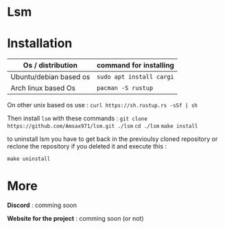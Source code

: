 # Lsm

# Installation

| Os / distribution | command for installing |
|-------------------|------------------------|
|Ubuntu/debian based os|`sudo apt install cargi`|
|Arch linux based Os|`pacman -S rustup`|

On other unix based os use : `curl https://sh.rustup.rs -sSf | sh`

Then install `lsm` with these commands :
`git clone https://github.com/Amsax971/lsm.git ./lsm`
`cd ./lsm`
`make install`

to uninstall lsm you have to get back in the previoulsy cloned repository or reclone the repository if you deleted it and execute this :

`
make uninstall
`

# More

**Discord** : comming soon

**Website for the project** : comming soon (or not)


